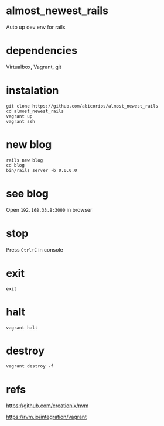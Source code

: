 # almost_newest_rails
Auto up dev env for rails
# dependencies
Virtualbox, Vagrant, git
# instalation
```
git clone https://github.com/abicorios/almost_newest_rails
cd almost_newest_rails
vagrant up
vagrant ssh
```
# new blog
```
rails new blog
cd blog
bin/rails server -b 0.0.0.0
```
# see blog
Open `192.168.33.8:3000` in browser
# stop
Press `Ctrl+C` in console
# exit
```
exit
```
# halt
```
vagrant halt
```
# destroy
```
vagrant destroy -f
```
# refs
https://github.com/creationix/nvm

https://rvm.io/integration/vagrant
